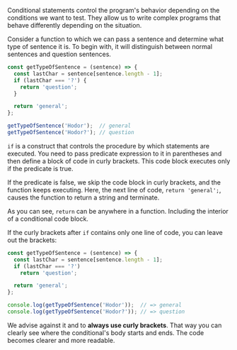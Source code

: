 
Conditional statements control the program's behavior depending on the conditions we want to test. They allow us to write complex programs that behave differently depending on the situation.

Consider a function to which we can pass a sentence and determine what type of sentence it is. To begin with, it will distinguish between normal sentences and question sentences.

```javascript
const getTypeOfSentence = (sentence) => {
  const lastChar = sentence[sentence.length - 1];
  if (lastChar === '?') {
    return 'question';
  }

  return 'general';
};

getTypeOfSentence('Hodor');  // general
getTypeOfSentence('Hodor?'); // question
```

`if` is a construct that controls the procedure by which statements are executed. You need to pass predicate expression to it in parentheses and then define a block of code in curly brackets. This code block executes only if the predicate is true.

If the predicate is false, we skip the code block in curly brackets, and the function keeps executing. Here, the next line of code, `return 'general';`, causes the function to return a string and terminate.

As you can see, `return` can be anywhere in a function. Including the interior of a conditional code block.

If the curly brackets after `if` contains only one line of code, you can leave out the brackets:

```javascript
const getTypeOfSentence = (sentence) => {
  const lastChar = sentence[sentence.length - 1];
  if (lastChar === '?')
    return 'question';

  return 'general';
};

console.log(getTypeOfSentence('Hodor'));  // => general
console.log(getTypeOfSentence('Hodor?')); // => question
```

We advise against it and to **always use curly brackets**. That way you can clearly see where the conditional's body starts and ends. The code becomes clearer and more readable.
